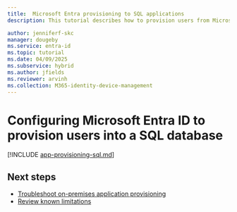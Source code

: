 ```yaml
---
title:  Microsoft Entra provisioning to SQL applications
description: This tutorial describes how to provision users from Microsoft Entra ID into a SQL database.

author: jenniferf-skc
manager: dougeby
ms.service: entra-id
ms.topic: tutorial
ms.date: 04/09/2025
ms.subservice: hybrid
ms.author: jfields
ms.reviewer: arvinh
ms.collection: M365-identity-device-management
---
```




# Configuring Microsoft Entra ID to provision users into a SQL database

[!INCLUDE [app-provisioning-sql.md](~/includes/app-provisioning-sql.md)]


## Next steps

- [Troubleshoot on-premises application provisioning](on-premises-ecma-troubleshoot.md)
- [Review known limitations](known-issues.md)
